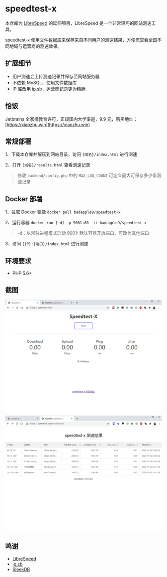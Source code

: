 # speedtest-x

本仓库为 [LibreSpeed](https://github.com/librespeed/speedtest) 的延伸项目，LibreSpeed 是一个非常轻巧的网站测速工具。

speedtest-x 使用文件数据库来保存来自不同用户的测速结果，方便您查看全国不同地域与运营商的测速效果。

## 扩展细节
 - 用户测速会上传测速记录并保存至网站服务器
 - 不依赖 MySQL，使用文件数据库
 - IP 库改用 [ip.sb](https://ip.sb)，运营商记录更为精确

## 恰饭

Jetbrains 全家桶教育许可，正规国内大学渠道，9.9 元，购买地址：[https://xiaozhu.win](https://xiaozhu.win)

## 常规部署

1、下载本仓库并解压到网站目录，访问 `{域名}/index.html` 进行测速

2、打开 `{域名}/results.html` 查看测速记录 

> 修改 `backend/config.php` 中的 `MAX_LOG_COUNT` 可定义最大可保存多少条测速记录

## Docker 部署

1、拉取 Docker 镜像 `docker pull badapple9/speedtest-x`

2、运行容器 `docker run [-d] -p 9001:80 -it badapple9/speedtest-x`

> -d：以常驻进程模式启动
> 9001: 默认容器开放端口，可改为其他端口

3、访问 `{IP}:{端口}/index.html` 进行测速

## 环境要求
 - PHP 5.6+

## 截图

![index](https://raw.githubusercontent.com/BadApple9/images/main/indexdemo.png)
![results](https://raw.githubusercontent.com/BadApple9/images/main/resultsdemo.png)

## 鸣谢
 - [LibreSpeed](https://github.com/librespeed/speedtest)
 - [ip.sb](https://ip.sb)
 - [SleekDB](https://github.com/rakibtg/SleekDB)
